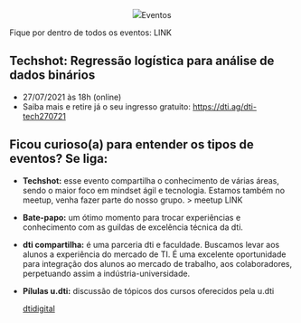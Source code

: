 <p align="center">
<img src="https://magazine25.vteximg.com.br/arquivos/ids/207265-1250-1250/Balao-Metalizado-Redondo-Feliz-Aniversario-Azul-18------1-Unidade.jpg?v=637426739577930000"

# Eventos

Fique por dentro de todos os eventos: LINK 

## Techshot: Regressão logística para análise de dados binários
- 27/07/2021 às 18h (online)
- Saiba mais e retire já o seu ingresso gratuito: <https://dti.ag/dti-tech270721>


## Ficou curioso(a) para entender os tipos de eventos? Se liga:

- **Techshot:**  esse evento compartilha o conhecimento de várias áreas, sendo o maior foco em mindset ágil e tecnologia. Estamos também no meetup, venha fazer parte do nosso grupo. > meetup LINK
- **Bate-papo:** um ótimo momento para trocar experiências e conhecimento com as guildas de excelência técnica da dti. 
- **dti compartilha:**  é uma parceria dti e faculdade. Buscamos levar aos alunos a experiência do mercado de TI.  É uma excelente oportunidade para integração dos alunos ao mercado de trabalho, aos colaboradores, perpetuando assim a indústria-universidade. 
- **Pílulas u.dti:** discussão de tópicos dos cursos oferecidos pela u.dti 

  <a href="https://https://www.dtidigital.com.br//">dtidigital</a></p>
